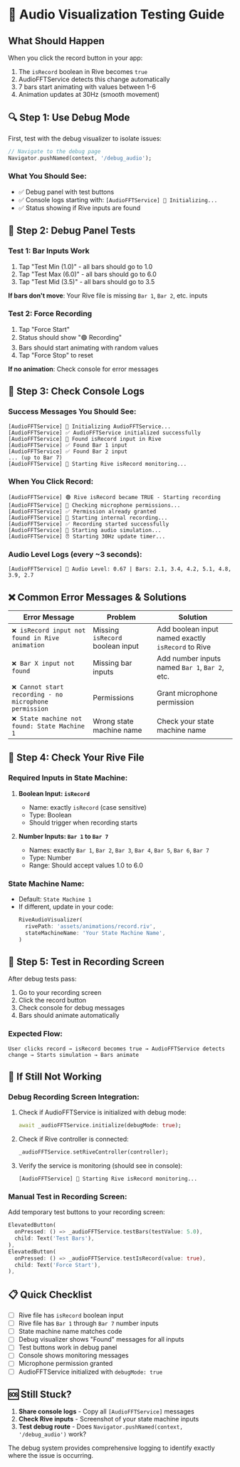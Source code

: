 # 🧪 Audio Visualization Testing Guide

## What Should Happen

When you click the record button in your app:
1. The `isRecord` boolean in Rive becomes `true`
2. AudioFFTService detects this change automatically
3. 7 bars start animating with values between 1-6
4. Animation updates at 30Hz (smooth movement)

## 🔍 Step 1: Use Debug Mode

First, test with the debug visualizer to isolate issues:

```dart
// Navigate to the debug page
Navigator.pushNamed(context, '/debug_audio');
```

### What You Should See:
- ✅ Debug panel with test buttons
- ✅ Console logs starting with: `[AudioFFTService] 🎤 Initializing...`
- ✅ Status showing if Rive inputs are found

## 🔧 Step 2: Debug Panel Tests

### Test 1: Bar Inputs Work
1. Tap "Test Min (1.0)" - all bars should go to 1.0
2. Tap "Test Max (6.0)" - all bars should go to 6.0
3. Tap "Test Mid (3.5)" - all bars should go to 3.5

**If bars don't move**: Your Rive file is missing `Bar 1`, `Bar 2`, etc. inputs

### Test 2: Force Recording
1. Tap "Force Start" 
2. Status should show "🟢 Recording"
3. Bars should start animating with random values
4. Tap "Force Stop" to reset

**If no animation**: Check console for error messages

## 📱 Step 3: Check Console Logs

### Success Messages You Should See:
```
[AudioFFTService] 🎤 Initializing AudioFFTService...
[AudioFFTService] ✅ AudioFFTService initialized successfully
[AudioFFTService] 🎯 Found isRecord input in Rive
[AudioFFTService] ✅ Found Bar 1 input
[AudioFFTService] ✅ Found Bar 2 input
... (up to Bar 7)
[AudioFFTService] 👀 Starting Rive isRecord monitoring...
```

### When You Click Record:
```
[AudioFFTService] 🟢 Rive isRecord became TRUE - Starting recording
[AudioFFTService] 🔐 Checking microphone permissions...
[AudioFFTService] ✅ Permission already granted
[AudioFFTService] 🎵 Starting internal recording...
[AudioFFTService] ✅ Recording started successfully
[AudioFFTService] 🎲 Starting audio simulation...
[AudioFFTService] ⏰ Starting 30Hz update timer...
```

### Audio Level Logs (every ~3 seconds):
```
[AudioFFTService] 🎵 Audio Level: 0.67 | Bars: 2.1, 3.4, 4.2, 5.1, 4.8, 3.9, 2.7
```

## ❌ Common Error Messages & Solutions

| Error Message | Problem | Solution |
|---------------|---------|----------|
| `❌ isRecord input not found in Rive animation` | Missing `isRecord` boolean input | Add boolean input named exactly `isRecord` to Rive |
| `❌ Bar X input not found` | Missing bar inputs | Add number inputs named `Bar 1`, `Bar 2`, etc. |
| `❌ Cannot start recording - no microphone permission` | Permissions | Grant microphone permission |
| `❌ State machine not found: State Machine 1` | Wrong state machine name | Check your state machine name |

## 🎨 Step 4: Check Your Rive File

### Required Inputs in State Machine:

1. **Boolean Input: `isRecord`**
   - Name: exactly `isRecord` (case sensitive)
   - Type: Boolean
   - Should trigger when recording starts

2. **Number Inputs: `Bar 1` to `Bar 7`**
   - Names: exactly `Bar 1`, `Bar 2`, `Bar 3`, `Bar 4`, `Bar 5`, `Bar 6`, `Bar 7`
   - Type: Number
   - Range: Should accept values 1.0 to 6.0

### State Machine Name:
- Default: `State Machine 1`
- If different, update in your code:
  ```dart
  RiveAudioVisualizer(
    rivePath: 'assets/animations/record.riv',
    stateMachineName: 'Your State Machine Name',
  )
  ```

## 🔄 Step 5: Test in Recording Screen

After debug tests pass:

1. Go to your recording screen
2. Click the record button
3. Check console for debug messages
4. Bars should animate automatically

### Expected Flow:
```
User clicks record → isRecord becomes true → AudioFFTService detects change → Starts simulation → Bars animate
```

## 🚨 If Still Not Working

### Debug Recording Screen Integration:

1. Check if AudioFFTService is initialized with debug mode:
   ```dart
   await _audioFFTService.initialize(debugMode: true);
   ```

2. Check if Rive controller is connected:
   ```dart
   _audioFFTService.setRiveController(controller);
   ```

3. Verify the service is monitoring (should see in console):
   ```
   [AudioFFTService] 👀 Starting Rive isRecord monitoring...
   ```

### Manual Test in Recording Screen:

Add temporary test buttons to your recording screen:
```dart
ElevatedButton(
  onPressed: () => _audioFFTService.testBars(testValue: 5.0),
  child: Text('Test Bars'),
),
ElevatedButton(
  onPressed: () => _audioFFTService.testIsRecord(value: true),
  child: Text('Force Start'),
),
```

## 📋 Quick Checklist

- [ ] Rive file has `isRecord` boolean input
- [ ] Rive file has `Bar 1` through `Bar 7` number inputs  
- [ ] State machine name matches code
- [ ] Debug visualizer shows "Found" messages for all inputs
- [ ] Test buttons work in debug panel
- [ ] Console shows monitoring messages
- [ ] Microphone permission granted
- [ ] AudioFFTService initialized with `debugMode: true`

## 🆘 Still Stuck?

1. **Share console logs** - Copy all `[AudioFFTService]` messages
2. **Check Rive inputs** - Screenshot of your state machine inputs
3. **Test debug route** - Does `Navigator.pushNamed(context, '/debug_audio')` work?

The debug system provides comprehensive logging to identify exactly where the issue is occurring. 
